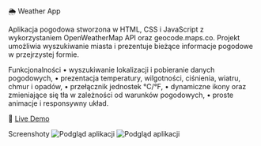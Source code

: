 🌦 Weather App

Aplikacja pogodowa stworzona w HTML, CSS i JavaScript z wykorzystaniem OpenWeatherMap API oraz geocode.maps.co. Projekt umożliwia wyszukiwanie miasta i prezentuje bieżące informacje pogodowe w przejrzystej formie.

Funkcjonalności
	•	wyszukiwanie lokalizacji i pobieranie danych pogodowych,
	•	prezentacja temperatury, wilgotności, ciśnienia, wiatru, chmur i opadów,
	•	przełącznik jednostek °C/°F,
	•	dynamiczne ikony oraz zmieniające się tła w zależności od warunków pogodowych,
	•	proste animacje i responsywny układ.

🔗 [Live Demo](https://kjama01.github.io/WeatherApp/)

Screenshoty
![Podgląd aplikacji](https://i.imgur.com/5PzBXvJ.jpeg)
![Podgląd aplikacji](https://i.imgur.com/RLG9Kd6.jpeg)




